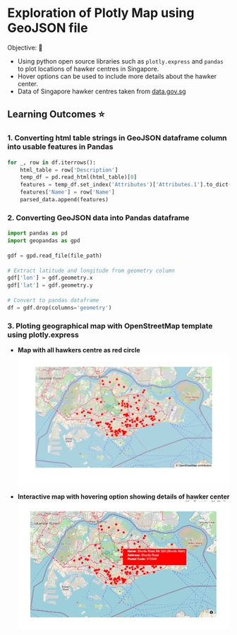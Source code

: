 # Exploration of Plotly Map using GeoJSON file 

Objective: 🎯
- Using python open source libraries such as `plotly.express` and `pandas` to plot locations of hawker centres in Singapore. 
- Hover options can be used to include more details about the hawker center. 
- Data of Singapore hawker centres taken from [data.gov.sg](https://data.gov.sg/) 

## Learning Outcomes ⭐️

### 1. Converting html table strings in GeoJSON dataframe column into usable features in Pandas

```python
for _, row in df.iterrows():
    html_table = row['Description']
    temp_df = pd.read_html(html_table)[0]
    features = temp_df.set_index('Attributes')['Attributes.1'].to_dict()
    features['Name'] = row['Name']
    parsed_data.append(features)
```

### 2. Converting GeoJSON data into Pandas dataframe

```python 
import pandas as pd 
import geopandas as gpd

gdf = gpd.read_file(file_path)

# Extract latitude and longitude from geometry column 
gdf['lon'] = gdf.geometry.x
gdf['lat'] = gdf.geometry.y

# Convert to pandas dataframe
df = gdf.drop(columns='geometry')
```

### 3. Ploting geographical map with OpenStreetMap template using plotly.express

- **Map with all hawkers centre as red circle**
![Plotly_Map1](plotly_map_image.png)

- **Interactive map with hovering option showing details of hawker center**
![Plotly_Map2](plotly_map_image2.png)